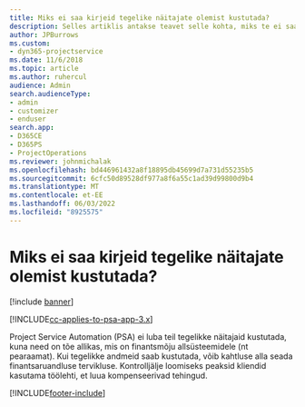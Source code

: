 ```yaml
---
title: Miks ei saa kirjeid tegelike näitajate olemist kustutada?
description: Selles artiklis antakse teavet selle kohta, miks te ei saa kirjeid tegelikest olemist kustutada.
author: JPBurrows
ms.custom:
- dyn365-projectservice
ms.date: 11/6/2018
ms.topic: article
ms.author: ruhercul
audience: Admin
search.audienceType:
- admin
- customizer
- enduser
search.app:
- D365CE
- D365PS
- ProjectOperations
ms.reviewer: johnmichalak
ms.openlocfilehash: bd446961432a8f18895db45699d7a731d55235b5
ms.sourcegitcommit: 6cfc50d89528df977a8f6a55c1ad39d99800d9b4
ms.translationtype: MT
ms.contentlocale: et-EE
ms.lasthandoff: 06/03/2022
ms.locfileid: "8925575"
---
```

# <a name="why-cant-i-delete-records-from-the-actuals-entity"></a>Miks ei saa kirjeid tegelike näitajate olemist kustutada?

[!include [banner](../includes/psa-now-project-operations.md)]

[!INCLUDE[cc-applies-to-psa-app-3.x](../includes/cc-applies-to-psa-app-3x.md)]

Project Service Automation (PSA) ei luba teil tegelikke näitajaid kustutada, kuna need on tõe allikas, mis on finantsmõju allsüsteemidele (nt pearaamat). Kui tegelikke andmeid saab kustutada, võib kahtluse alla seada finantsaruandluse tervikluse. Kontrolljälje loomiseks peaksid kliendid kasutama töölehti, et luua kompenseerivad tehingud.



[!INCLUDE[footer-include](../includes/footer-banner.md)]
